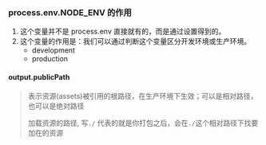 ###  process.env.NODE_ENV 的作用

1. 这个变量并不是 process.env 直接就有的，而是通过设置得到的。
2. 这个变量的作用是：我们可以通过判断这个变量区分开发环境或生产环境。
   - development
   - production

#### output.publicPath

> 表示资源(assets)被引用的根路径，在生产环境下生效；可以是相对路径，也可以是绝对路径
>
> 加载资源的路径, 写`./`   代表的就是你打包之后，会在`./`这个相对路径下找要加在的资源

